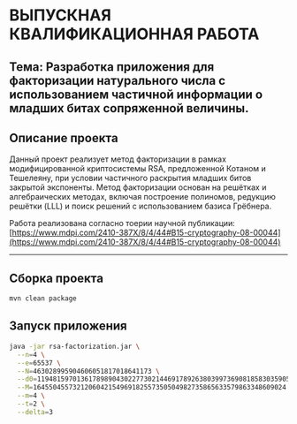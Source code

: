 # ВЫПУСКНАЯ КВАЛИФИКАЦИОННАЯ РАБОТА

## Тема: **Разработка приложения для факторизации натурального числа с использованием частичной информации о младших битах сопряженной величины.**

## Описание проекта

Данный проект реализует метод факторизации в рамках модифицированной криптосистемы RSA, предложенной Котаном и Тешелеяну, при условии частичного раскрытия младших битов закрытой экспоненты.
Метод факторизации основан на решётках и алгебраических методах, включая построение полиномов, редукцию решётки (LLL) и поиск решений с использованием базиса Грёбнера.

Работа реализована согласно тоерии научной публикации:  
[https://www.mdpi.com/2410-387X/8/4/44#B15-cryptography-08-00044](https://www.mdpi.com/2410-387X/8/4/44#B15-cryptography-08-00044)

---

## Сборка проекта

```bash
mvn clean package
```

## Запуск приложения

```bash
java -jar rsa-factorization.jar \
  --n=4 \
  --e=65537 \
  --N=463028995904606051817018641173 \
  --d0=1194815970136178989043022773021446917892638039973690818583035905 \
  --M=1645504557321206042154969182557350504982735865633579863348609024 \
  --m=4 \
  --t=2 \
  --delta=3
```
